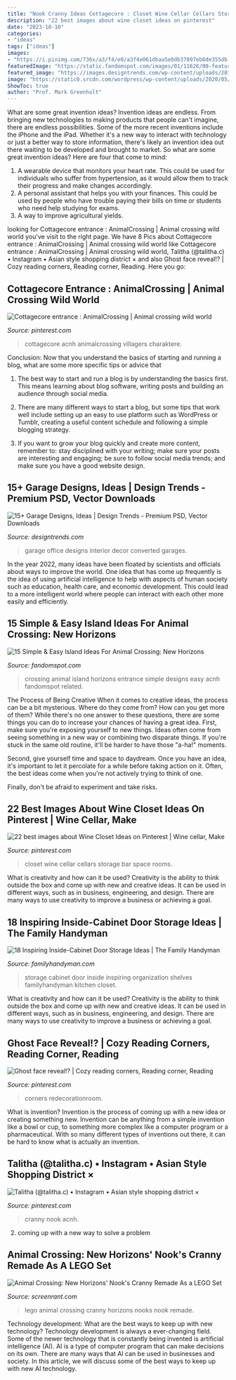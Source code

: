 ```yaml
---
title: "Nook Cranny Ideas Cottagecore : Closet Wine Cellar Cellars Storage Bar Space Rooms"
description: "22 best images about wine closet ideas on pinterest"
date: "2023-10-10"
categories:
- "ideas"
tags: ["ideas"]
images:
- "https://i.pinimg.com/736x/a3/f4/e0/a3f4e061dbaa5e0db37897eb8de355db.jpg"
featuredImage: "https://static.fandomspot.com/images/01/11626/00-featured-terraformed-entrance-island-in-acnh-750x350.jpg"
featured_image: "https://images.designtrends.com/wp-content/uploads/2017/01/18190810/Garage-Home-Office-Design.jpg"
image: "https://static0.srcdn.com/wordpress/wp-content/uploads/2020/05/Animal-Crossing-New-Horizons-Nooks-Cranny-LEGO.jpg"
ShowToc: true
author: "Prof. Mark Greenholt"
---
```



What are some great invention ideas?
Invention ideas are endless. From bringing new technologies to making products that people can't imagine, there are endless possibilities. Some of the more recent inventions include the iPhone and the iPad. Whether it's a new way to interact with technology or just a better way to store information, there's likely an invention idea out there waiting to be developed and brought to market. So what are some great invention ideas? Here are four that come to mind: 
1) A wearable device that monitors your heart rate. This could be used for individuals who suffer from hypertension, as it would allow them to track their progress and make changes accordingly. 
2) A personal assistant that helps you with your finances. This could be used by people who have trouble paying their bills on time or students who need help studying for exams. 
3) A way to improve agricultural yields.

	

		
looking for Cottagecore entrance : AnimalCrossing | Animal crossing wild world you've visit to the right page. We have 8 Pics about Cottagecore entrance : AnimalCrossing | Animal crossing wild world like Cottagecore entrance : AnimalCrossing | Animal crossing wild world, Talitha (@talitha.c) • Instagram • Asian style shopping district × and also Ghost face reveal!? | Cozy reading corners, Reading corner, Reading. Here you go:
		
    
## Cottagecore Entrance : AnimalCrossing | Animal Crossing Wild World

<img loading=lazy src="https://i.pinimg.com/736x/a3/f4/e0/a3f4e061dbaa5e0db37897eb8de355db.jpg" onerror="this.onerror=null;this.src='https://tse4.mm.bing.net/th?id=OIP.MRnZimOwS2udyjyEub6Z9wHaEK&amp;pid=15.1';" alt="Cottagecore entrance : AnimalCrossing | Animal crossing wild world">

_Source: pinterest.com_

>cottagecore acnh animalcrossing villagers charaktere. 

	

Conclusion: Now that you understand the basics of starting and running a blog, what are some more specific tips or advice that
1. The best way to start and run a blog is by understanding the basics first. This means learning about blog software, writing posts and building an audience through social media.
2. There are many different ways to start a blog, but some tips that work well include setting up an easy to use platform such as WordPress or Tumblr, creating a useful content schedule and following a simple blogging strategy.

3. If you want to grow your blog quickly and create more content, remember to: stay disciplined with your writing; make sure your posts are interesting and engaging; be sure to follow social media trends; and make sure you have a good website design.

    
## 15+ Garage Designs, Ideas | Design Trends - Premium PSD, Vector Downloads

<img loading=lazy src="https://images.designtrends.com/wp-content/uploads/2017/01/18190810/Garage-Home-Office-Design.jpg" onerror="this.onerror=null;this.src='https://tse4.mm.bing.net/th?id=OIP.Rgi1nqzh1GLDpUVbySQ8NQHaFh&amp;pid=15.1';" alt="15+ Garage Designs, Ideas | Design Trends - Premium PSD, Vector Downloads">

_Source: designtrends.com_

>garage office designs interior decor converted garages. 

	

In the year 2022, many ideas have been floated by scientists and officials about ways to improve the world. One idea that has come up frequently is the idea of using artificial intelligence to help with aspects of human society such as education, health care, and economic development. This could lead to a more intelligent world where people can interact with each other more easily and efficiently.

    
## 15 Simple &amp; Easy Island Ideas For Animal Crossing: New Horizons

<img loading=lazy src="https://static.fandomspot.com/images/01/11626/00-featured-terraformed-entrance-island-in-acnh-750x350.jpg" onerror="this.onerror=null;this.src='https://tse3.mm.bing.net/th?id=OIP.4-MgK0c4g2F9H4BL8MFvdwHaDd&amp;pid=15.1';" alt="15 Simple &amp; Easy Island Ideas For Animal Crossing: New Horizons">

_Source: fandomspot.com_

>crossing animal island horizons entrance simple designs easy acnh fandomspot related. 

	

The Process of Being Creative
When it comes to creative ideas, the process can be a bit mysterious. Where do they come from? How can you get more of them? While there's no one answer to these questions, there are some things you can do to increase your chances of having a great idea.
First, make sure you're exposing yourself to new things. Ideas often come from seeing something in a new way or combining two disparate things. If you're stuck in the same old routine, it'll be harder to have those "a-ha!" moments.

 Second, give yourself time and space to daydream. Once you have an idea, it's important to let it percolate for a while before taking action on it. Often, the best ideas come when you're not actively trying to think of one.

Finally, don't be afraid to experiment and take risks.

    
## 22 Best Images About Wine Closet Ideas On Pinterest | Wine Cellar, Make

<img loading=lazy src="https://s-media-cache-ak0.pinimg.com/736x/70/4b/a0/704ba03da782c9d35ef5afcefc018d0b.jpg" onerror="this.onerror=null;this.src='https://tse1.mm.bing.net/th?id=OIP.PqECvDHvNWiL0SZKhkA7IQHaJ4&amp;pid=15.1';" alt="22 best images about Wine Closet Ideas on Pinterest | Wine cellar, Make">

_Source: pinterest.com_

>closet wine cellar cellars storage bar space rooms. 

	

What is creativity and how can it be used?
Creativity is the ability to think outside the box and come up with new and creative ideas. It can be used in different ways, such as in business, engineering, and design. There are many ways to use creativity to improve a business or achieving a goal.

    
## 18 Inspiring Inside-Cabinet Door Storage Ideas | The Family Handyman

<img loading=lazy src="https://cdn2.tmbi.com/TFH/Pinterest-Graphics/inspiring-inside-cabinet-door-storage-ideas.jpg" onerror="this.onerror=null;this.src='https://tse3.mm.bing.net/th?id=OIP._oO1uKM5g90q4g_oet757wHaWO&amp;pid=15.1';" alt="18 Inspiring Inside-Cabinet Door Storage Ideas | The Family Handyman">

_Source: familyhandyman.com_

>storage cabinet door inside inspiring organization shelves familyhandyman kitchen closet. 

	

What is creativity and how can it be used?
Creativity is the ability to think outside the box and come up with new and creative ideas. It can be used in different ways, such as in business, engineering, and design. There are many ways to use creativity to improve a business or achieving a goal.

    
## Ghost Face Reveal!? | Cozy Reading Corners, Reading Corner, Reading

<img loading=lazy src="https://i.pinimg.com/originals/d2/fc/61/d2fc613d957f2499a1ecd955517b983e.jpg" onerror="this.onerror=null;this.src='https://tse3.mm.bing.net/th?id=OIP.J2Le0DlnGccq7acbbs46IwHaJ6&amp;pid=15.1';" alt="Ghost face reveal!? | Cozy reading corners, Reading corner, Reading">

_Source: pinterest.com_

>corners redecorationroom. 

	

What is invention?
Invention is the process of coming up with a new idea or creating something new. Invention can be anything from a simple invention like a bowl or cup, to something more complex like a computer program or a pharmaceutical. With so many different types of inventions out there, it can be hard to know what is actually an invention.

    
## Talitha (@talitha.c) • Instagram • Asian Style Shopping District ×

<img loading=lazy src="https://i.pinimg.com/736x/87/ef/3f/87ef3feb8ebf69406c937cf06fd87386.jpg" onerror="this.onerror=null;this.src='https://tse1.mm.bing.net/th?id=OIP.mLXQb2vF6RG-aTvesViPBQHaHa&amp;pid=15.1';" alt="Talitha (@talitha.c) • Instagram • Asian style shopping district ×">

_Source: pinterest.com_

>cranny nook acnh. 

	

2. coming up with a new way to solve a problem 

    
## Animal Crossing: New Horizons&#039; Nook&#039;s Cranny Remade As A LEGO Set

<img loading=lazy src="https://static0.srcdn.com/wordpress/wp-content/uploads/2020/05/Animal-Crossing-New-Horizons-Nooks-Cranny-LEGO.jpg" onerror="this.onerror=null;this.src='https://tse3.mm.bing.net/th?id=OIP.170Bpj9v-JIndGzUSAQ_0gHaDt&amp;pid=15.1';" alt="Animal Crossing: New Horizons&#039; Nook&#039;s Cranny Remade As a LEGO Set">

_Source: screenrant.com_

>lego animal crossing cranny horizons nooks nook remade. 

	

Technology development: What are the best ways to keep up with new technology?
Technology development is always a ever-changing field. Some of the newer technology that is constantly being invented is artificial intelligence (AI). AI is a type of computer program that can make decisions on its own. There are many ways that AI can be used in businesses and society. In this article, we will discuss some of the best ways to keep up with new AI technology.

